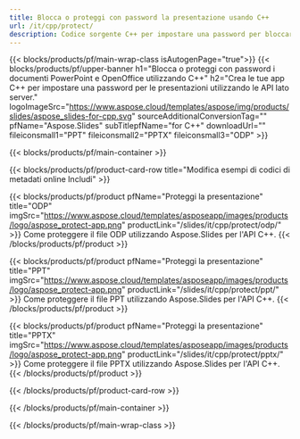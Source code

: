 ```yaml
---
title: Blocca o proteggi con password la presentazione usando C++
url: /it/cpp/protect/
description: Codice sorgente C++ per impostare una password per bloccare la presentazione
---
```


{{< blocks/products/pf/main-wrap-class isAutogenPage="true">}}
{{< blocks/products/pf/upper-banner h1="Blocca o proteggi con password i documenti PowerPoint e OpenOffice utilizzando C++" h2="Crea le tue app C++ per impostare una password per le presentazioni utilizzando le API lato server." logoImageSrc="https://www.aspose.cloud/templates/aspose/img/products/slides/aspose_slides-for-cpp.svg" sourceAdditionalConversionTag="" pfName="Aspose.Slides" subTitlepfName="for C++" downloadUrl="" fileiconsmall1="PPT" fileiconsmall2="PPTX" fileiconsmall3="ODP" >}}

{{< blocks/products/pf/main-container >}}

{{< blocks/products/pf/product-card-row title="Modifica esempi di codici di metadati online Includi" >}}

{{< blocks/products/pf/product pfName="Proteggi la presentazione" title="ODP" imgSrc="https://www.aspose.cloud/templates/asposeapp/images/products/logo/aspose_protect-app.png" productLink="/slides/it/cpp/protect/odp/" >}}
Come proteggere il file ODP utilizzando Aspose.Slides per l'API C++.
{{< /blocks/products/pf/product >}}

{{< blocks/products/pf/product pfName="Proteggi la presentazione" title="PPT" imgSrc="https://www.aspose.cloud/templates/asposeapp/images/products/logo/aspose_protect-app.png" productLink="/slides/it/cpp/protect/ppt/" >}}
Come proteggere il file PPT utilizzando Aspose.Slides per l'API C++.
{{< /blocks/products/pf/product >}}

{{< blocks/products/pf/product pfName="Proteggi la presentazione" title="PPTX" imgSrc="https://www.aspose.cloud/templates/asposeapp/images/products/logo/aspose_protect-app.png" productLink="/slides/it/cpp/protect/pptx/" >}}
Come proteggere il file PPTX utilizzando Aspose.Slides per l'API C++.
{{< /blocks/products/pf/product >}}



{{< /blocks/products/pf/product-card-row >}}

{{< /blocks/products/pf/main-container >}}
    
{{< /blocks/products/pf/main-wrap-class >}}